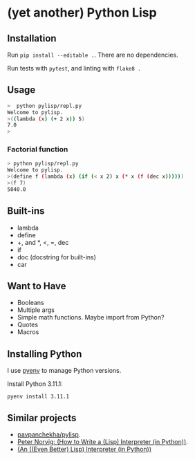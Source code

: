 # (yet another) Python Lisp

## Installation

Run `pip install --editable .`. There are no dependencies.

Run tests with `pytest`, and linting with `flake8 .`

## Usage

```bash
>  python pylisp/repl.py
Welcome to pylisp.
>((lambda (x) (+ 2 x)) 5)
7.0
>
```

### Factorial function

```bash
> python pylisp/repl.py
Welcome to pylisp.
>(define f (lambda (x) (if (< x 2) x (* x (f (dec x))))))
>(f 7)
5040.0
```

## Built-ins

 - lambda
 - define
 - +, and *, <, =, dec
 - if
 - doc (docstring for built-ins)
 - car
 
## Want to Have

 - Booleans
 - Multiple args
 - Simple math functions. Maybe import from Python?
 - Quotes
 - Macros

## Installing Python

I use [pyenv](https://github.com/pyenv/pyenv#upgrading-with-homebrew) to manage Python versions.

Install Python 3.11.1:

```
pyenv install 3.11.1
```


## Similar projects 

 - [pavpanchekha/pylisp](https://github.com/pavpanchekha/pylisp).
 - [Peter Norvig: (How to Write a (Lisp) Interpreter (in Python))](https://norvig.com/lispy.html).
 - [(An ((Even Better) Lisp) Interpreter (in Python))](https://norvig.com/lispy2.html)
